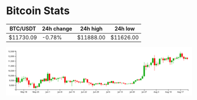 # Bitcoin Stats

BTC/USDT|24h change|24h high|24h low|
|---|---|---|---|
|$11730.09|-0.78%|$11888.00|$11626.00|

<img src="./chart.svg">
